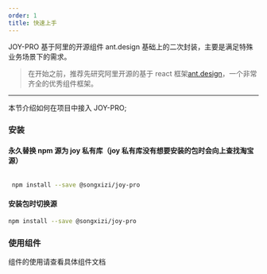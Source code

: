 ```yaml
---
order: 1
title: 快速上手
---
```


JOY-PRO 基于阿里的开源组件 ant.design 基础上的二次封装，主要是满足特殊业务场景下的需求。

> 在开始之前，推荐先研究阿里开源的基于 react 框架[ant.design](https://ant.design)，一个非常齐全的优秀组件框架。

---

本节介绍如何在项目中接入 JOY-PRO;

### 安装

#### 永久替换 npm 源为 joy 私有库（joy 私有库没有想要安装的包时会向上查找淘宝源）

```bash

 npm install --save @songxizi/joy-pro
```

#### 安装包时切换源

```bash
npm install --save @songxizi/joy-pro
```

### 使用组件

组件的使用请查看具体组件文档
